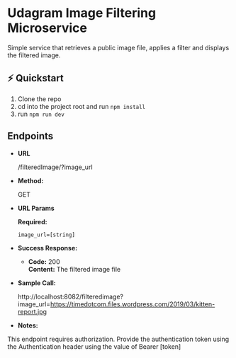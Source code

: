# Udagram Image Filtering Microservice

Simple service that retrieves a public image file, applies a filter and displays the filtered image.

## :zap: Quickstart

1. Clone the repo
2. cd into the project root and run `npm install`
3. run `npm run dev`

## Endpoints

* **URL**

  /filteredImage/?image_url

* **Method:**
  
  GET
  
*  **URL Params**

   **Required:**
 
   `image_url=[string]`

* **Success Response:**
  
  * **Code:** 200 <br />
    **Content:** The filtered image file

* **Sample Call:**

  http://localhost:8082/filteredimage?image_url=https://timedotcom.files.wordpress.com/2019/03/kitten-report.jpg

* **Notes:**

This endpoint requires authorization. Provide the authentication token using the Authentication header using the value of Bearer [token]
  